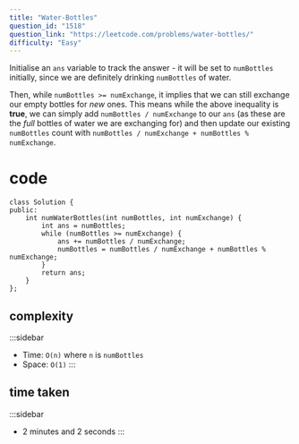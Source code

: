 ```yaml
---
title: "Water-Bottles"
question_id: "1518"
question_link: "https://leetcode.com/problems/water-bottles/"
difficulty: "Easy"
---
```


Initialise an `ans` variable to track the answer - it will be set to `numBottles` initially,
since we are definitely drinking `numBottles` of water.

Then, while `numBottles >= numExchange`, 
it implies that we can still exchange our empty bottles for *new* ones.
This means while the above inequality is **true**, we can simply add `numBottles / numExchange` to our `ans` 
(as these are the *full* bottles of water we are exchanging for)
and then update our existing `numBottles` count with `numBottles / numExchange + numBottles % numExchange`.


# cod<span>e</span>

```{.cpp}
class Solution {
public:
    int numWaterBottles(int numBottles, int numExchange) {
        int ans = numBottles;
        while (numBottles >= numExchange) {
            ans += numBottles / numExchange;
            numBottles = numBottles / numExchange + numBottles % numExchange;
        }
        return ans;
    }
};
```

## complexit<span>y</span>

:::sidebar
- Time: `O(n)` where `n` is `numBottles`
- Space: `O(1)`
:::

## time take<span>n</span>

:::sidebar
- 2 minutes and 2 seconds
:::
